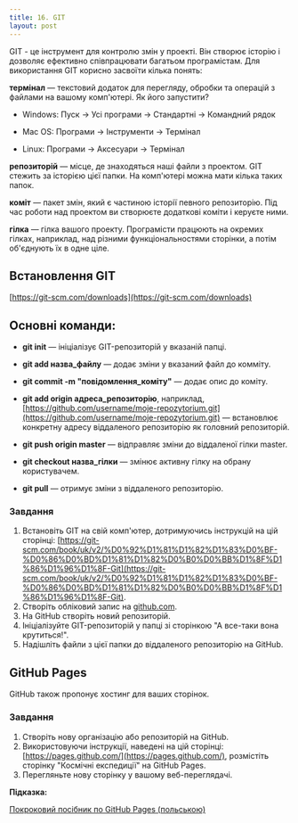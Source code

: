 ```yaml
---
title: 16. GIT
layout: post
---
```


GIT - це інструмент для контролю змін у проекті. Він створює історію і дозволяє ефективно співпрацювати багатьом програмістам. Для використання GIT корисно засвоїти кілька понять:

**термінал** &mdash; текстовий додаток для перегляду, обробки та операцій з файлами на вашому комп'ютері. Як його запустити?

- Windows: Пуск → Усі програми → Стандартні → Командний рядок

- Mac OS: Програми → Інструменти → Термінал

- Linux: Програми → Аксесуари → Термінал

**репозиторій** &mdash; місце, де знаходяться наші файли з проектом. GIT стежить за історією цієї папки. На комп'ютері можна мати кілька таких папок.

**коміт** &mdash; пакет змін, який є частиною історії певного репозиторію. Під час роботи над проектом ви створюєте додаткові коміти і керуєте ними.

**гілка** &mdash; гілка вашого проекту. Програмісти працюють на окремих гілках, наприклад, над різними функціональностями сторінки, а потім об'єднують їх в одне ціле.

## Встановлення GIT

[https://git-scm.com/downloads](https://git-scm.com/downloads)

## Основні команди:

* **git init** &mdash; ініціалізує GIT-репозиторій у вказаній папці.

* **git add назва_файлу** &mdash; додає зміни у вказаний файл до комміту.

* **git commit -m "повідомлення_коміту"** &mdash; додає опис до коміту.

* **git add origin адреса_репозиторію**, наприклад, [https://github.com/username/moje-repozytorium.git](https://github.com/username/moje-repozytorium.git) &mdash; встановлює конкретну адресу віддаленого репозиторію як головний репозиторій.

* **git push origin master** &mdash; відправляє зміни до віддаленої гілки master.

* **git checkout назва_гілки** &mdash; змінює активну гілку на обрану користувачем.

* **git pull** &mdash; отримує зміни з віддаленого репозиторію.

### Завдання

1. Встановіть GIT на свій комп'ютер, дотримуючись інструкцій на цій сторінці: [https://git-scm.com/book/uk/v2/%D0%92%D1%81%D1%82%D1%83%D0%BF-%D0%86%D0%BD%D1%81%D1%82%D0%B0%D0%BB%D1%8F%D1%86%D1%96%D1%8F-Git](https://git-scm.com/book/uk/v2/%D0%92%D1%81%D1%82%D1%83%D0%BF-%D0%86%D0%BD%D1%81%D1%82%D0%B0%D0%BB%D1%8F%D1%86%D1%96%D1%8F-Git).
2. Створіть обліковий запис на [github.com](https://github.com/).
3. На GitHub створіть новий репозиторій.
4. Ініціалізуйте GIT-репозиторій у папці зі сторінкою "А все-таки вона крутиться!".
5. Надішліть файли з цієї папки до віддаленого репозиторію на GitHub.

## GitHub Pages

GitHub також пропонує хостинг для ваших сторінок.

### Завдання

1. Створіть нову організацію або репозиторій на GitHub.
2. Використовуючи інструкції, наведені на цій сторінці: [https://pages.github.com/](https://pages.github.com/), розмістіть сторінку "Космічні експедиції" на GitHub Pages.
3. Перегляньте нову сторінку у вашому веб-переглядачі.

**Підказка:**

[Покроковий посібник по GitHub Pages (польською)](https://www.flynerd.pl/2018/02/opublikowac-strone-internetowa-github-pages-krok-kroku.html)
